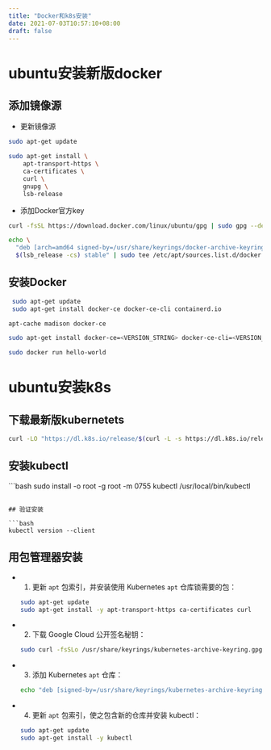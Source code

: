 ```yaml
---
title: "Docker和k8s安装"
date: 2021-07-03T10:57:10+08:00
draft: false
---
```


# ubuntu安装新版docker

## 添加镜像源

+ 更新镜像源

```bash
sudo apt-get update
```

```bash
sudo apt-get install \
	apt-transport-https \
    ca-certificates \
    curl \
    gnupg \
    lsb-release
```

+ 添加Docker官方key

```bash
curl -fsSL https://download.docker.com/linux/ubuntu/gpg | sudo gpg --dearmor -o /usr/share/keyrings/docker-archive-keyring.gpg
```

```bash
echo \
  "deb [arch=amd64 signed-by=/usr/share/keyrings/docker-archive-keyring.gpg] https://download.docker.com/linux/ubuntu \
  $(lsb_release -cs) stable" | sudo tee /etc/apt/sources.list.d/docker.list > /dev/null
```



## 安装Docker

```bash
 sudo apt-get update
 sudo apt-get install docker-ce docker-ce-cli containerd.io
```

```bash
apt-cache madison docker-ce
```

```bash
sudo apt-get install docker-ce=<VERSION_STRING> docker-ce-cli=<VERSION_STRING> containerd.io
```

```bash
sudo docker run hello-world
```




# ubuntu安装k8s

## 下载最新版kubernetets

```bash
curl -LO "https://dl.k8s.io/release/$(curl -L -s https://dl.k8s.io/release/stable.txt)/bin/linux/amd64/kubectl"
```

## 安装kubectl

​```bash
sudo install -o root -g root -m 0755 kubectl /usr/local/bin/kubectl
```

## 验证安装

```bash
kubectl version --client
```

## 用包管理器安装

+ 1. 更新 `apt` 包索引，并安装使用 Kubernetes `apt` 仓库锁需要的包：

   ```bash
   sudo apt-get update
   sudo apt-get install -y apt-transport-https ca-certificates curl
   ```


+ 2. 下载 Google Cloud 公开签名秘钥：

   ```bash
   sudo curl -fsSLo /usr/share/keyrings/kubernetes-archive-keyring.gpg https://packages.cloud.google.com/apt/doc/apt-key.gpg
   ```

+ 3. 添加 Kubernetes `apt` 仓库：

   ```bash
   echo "deb [signed-by=/usr/share/keyrings/kubernetes-archive-keyring.gpg] https://apt.kubernetes.io/ kubernetes-xenial main" | sudo tee /etc/apt/sources.list.d/kubernetes.list
   ```


+ 4. 更新 `apt` 包索引，使之包含新的仓库并安装 kubectl：

   ```bash
   sudo apt-get update
   sudo apt-get install -y kubectl
   ```



